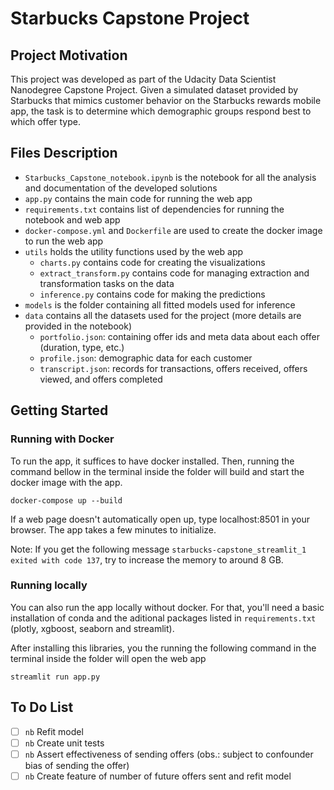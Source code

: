 # Starbucks Capstone Project

## Project Motivation
This project was developed as part of the Udacity Data Scientist Nanodegree Capstone Project. Given a simulated dataset provided by Starbucks that mimics customer behavior on the Starbucks rewards mobile app, the task is to determine which demographic groups respond best to which offer type.

## Files Description
* `Starbucks_Capstone_notebook.ipynb` is the notebook for all the analysis and documentation of the developed solutions
* `app.py` contains the main code for running the web app
* `requirements.txt` contains list of dependencies for running the notebook and web app
* `docker-compose.yml` and `Dockerfile` are used to create the docker image to run the web app
* `utils` holds the utility functions used by the web app
    * `charts.py` contains code for creating the visualizations
    * `extract_transform.py` contains code for managing extraction and transformation tasks on the data
    * `inference.py` contains code for making the predictions
* `models` is the folder containing all fitted models used for inference
* `data` contains all the datasets used for the project (more details are provided in the notebook)
    * `portfolio.json`: containing offer ids and meta data about each offer (duration, type, etc.)
    * `profile.json`: demographic data for each customer
    * `transcript.json`: records for transactions, offers received, offers viewed, and offers completed


## Getting Started
### Running with Docker
To run the app, it suffices to have docker installed. Then, running the command bellow in the terminal inside the folder will build and start the docker image with the app. 
```
docker-compose up --build
```
If a web page doesn't automatically open up, type localhost:8501 in your browser. The app takes a few minutes to initialize.

Note: If you get the following message `starbucks-capstone_streamlit_1 exited with code 137`, try to increase the memory to around 8 GB.

### Running locally
You can also run the app locally without docker. For that, you'll need a basic installation of conda and the aditional packages listed in `requirements.txt` (plotly, xgboost, seaborn and streamlit).

After installing this libraries, you the running the following command in the terminal inside the folder will open the web app
```
streamlit run app.py 
```

## To Do List
- [ ] `nb` Refit model
- [ ] `nb` Create unit tests
- [ ] `nb` Assert effectiveness of sending offers (obs.: subject to confounder bias of sending the offer)
- [ ] `nb` Create feature of number of future offers sent and refit model